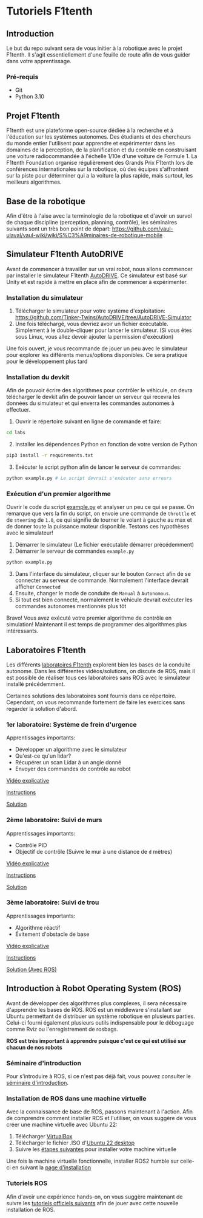 # Tutoriels F1tenth

## Introduction

Le but du repo suivant sera de vous initier à la robotique avec le projet F1tenth. Il s'agit essentiellement d'une feuille de route afin de vous guider dans votre apprentissage.

### Pré-requis

- Git
- Python 3.10


## Projet F1tenth

F1tenth est une plateforme open-source dédiée à la recherche et à l'éducation sur les systèmes autonomes. Des étudiants et des chercheurs du monde entier l'utilisent pour apprendre et expérimenter dans les domaines de la perception, de la planification et du contrôle en construisant une voiture radiocommandée à l'échelle 1/10e d'une voiture de Formule 1. La F1tenth Foundation organise régulièrement des Grands Prix F1tenth lors de conférences internationales sur la robotique, où des équipes s'affrontent sur la piste pour déterminer qui a la voiture la plus rapide, mais surtout, les meilleurs algorithmes.


## Base de la robotique

Afin d'être à l'aise avec la terminologie de la robotique et d'avoir un survol de chaque discipline (perception, planning, contrôle), les séminaires suivants sont un très bon point de départ: https://github.com/vaul-ulaval/vaul-wiki/wiki/S%C3%A9minaires-de-robotique-mobile


## Simulateur F1tenth AutoDRIVE

Avant de commencer à travailler sur un vrai robot, nous allons commencer par installer le simulateur F1tenth [AutoDRIVE](https://autodrive-ecosystem.github.io/). Ce simulateur est basé sur Unity et est rapide à mettre en place afin de commencer à expérimenter.

### Installation du simulateur

1. Télécharger le simulateur pour votre système d'exploitation: https://github.com/Tinker-Twins/AutoDRIVE/tree/AutoDRIVE-Simulator
2. Une fois téléchargé, vous devriez avoir un fichier exécutable. Simplement à le double-cliquer pour lancer le simulateur. (Si vous êtes sous Linux, vous allez devoir ajouter la permission d'exécution)

Une fois ouvert, je vous recommande de jouer un peu avec le simulateur pour explorer les différents menus/options disponibles. Ce sera pratique pour le développement plus tard

### Installation du devkit

Afin de pouvoir écrire des algorithmes pour contrôler le véhicule, on devra télécharger le devkit afin de pouvoir lancer un serveur qui recevra les données du simulateur et qui enverra les commandes autonomes à effectuer.

1. Ouvrir le répertoire suivant en ligne de commande et faire:
```bash
cd labs
```
2. Installer les dépendences Python en fonction de votre version de Python
```bash
pip3 install -r requirements.txt
```
3. Exécuter le script python afin de lancer le serveur de commandes:
```bash
python example.py # Le script devrait s'exécuter sans erreurs
```

### Exécution d'un premier algorithme

Ouvrir le code du script [example.py](./labs/example.py) et analyser un peu ce qui se passe. On remarque que vers la fin du script, on envoie une commande de `throttle` et de `steering` de `1.0`, ce qui signifie de tourner le volant à gauche au max et de donner toute la puissance moteur disponible. Testons ces hypothèses avec le simulateur!

1. Démarrer le simulateur (Le fichier exécutable démarrer précédemment)
2. Démarrer le serveur de commandes `example.py`
```bash
python example.py
```
3. Dans l'interface du simulateur, cliquer sur le bouton `Connect` afin de se connecter au serveur de commande. Normalement l'interface devrait afficher `Connected`
4. Ensuite, changer le mode de conduite de `Manual` à `Autonomous`.
5. Si tout est bien connecté, normalement le véhicule devrait exécuter les commandes autonomes mentionnés plus tôt

Bravo! Vous avez exécuté votre premier algorithme de contrôle en simulation! Maintenant il est temps de programmer des algorithmes plus intéressants.


## Laboratoires F1tenth

Les différents [laboratoires F1tenth](https://www.youtube.com/watch?v=v6w_zVHL8WQ&list=PL7rtKJAz_mPdFDJtufKmqfWRNu55s_LMc) explorent bien les bases de la conduite autonome. Dans les différentes vidéos/solutions, on discute de ROS, mais il est possible de réaliser tous ces laboratoires sans ROS avec le simulateur installé précédemment.

Certaines solutions des laboratoires sont fournis dans ce répertoire. Cependant, on vous recommande fortement de faire les exercices sans regarder la solution d'abord.

### 1er laboratoire: Système de frein d'urgence

Apprentissages importants:
- Développer un algorithme avec le simulateur
- Qu'est-ce qu'un lidar?
- Récupérer un scan Lidar à un angle donné
- Envoyer des commandes de contrôle au robot

[Vidéo explicative](https://www.youtube.com/watch?v=k4FQ-dZ0Lp8&list=PL7rtKJAz_mPdFDJtufKmqfWRNu55s_LMc&index=3)

[Instructions](https://github.com/f1tenth/f1tenth_lab2_template)

[Solution](./solutions-labs/emergency_braking.py)

### 2ème laboratoire: Suivi de murs

Apprentissages importants:
- Contrôle PID
- Objectif de contrôle (Suivre le mur à une distance de `d` mètres)

[Vidéo explicative](https://www.youtube.com/watch?v=qIpiqhO3ITY&list=PL7rtKJAz_mPdFDJtufKmqfWRNu55s_LMc&index=6)

[Instructions](https://github.com/f1tenth/f1tenth_lab3_template)

[Solution](./solutions-labs/wall_follow.py)

### 3ème laboratoire: Suivi de trou

Apprentissages importants:
- Algorithme réactif
- Évitement d'obstacle de base

[Vidéo explicative](https://www.youtube.com/watch?v=5asfD-_Z9x8&list=PL7rtKJAz_mPdFDJtufKmqfWRNu55s_LMc&index=7)

[Instructions](https://github.com/f1tenth/f1tenth_lab4_template)

[Solution (Avec ROS)](https://github.com/vaul-ulaval/gap_following/blob/dev/scripts/gap_following_node.py)

## Introduction à Robot Operating System (ROS)

Avant de développer des algorithmes plus complexes, il sera nécessaire d'apprendre les bases de ROS. ROS est un middleware s'installant sur Ubuntu permettant de distribuer un système robotique en plusieurs parties. Celui-ci fourni également plusieurs outils indispensable pour le déboguage comme Rviz ou l'enregistrement de rosbags.

**ROS est très important à apprendre puisque c'est ce qui est utilisé sur chacun de nos robots**

### Séminaire d'introduction

Pour s'introduire à ROS, si ce n'est pas déjà fait, vous pouvez consulter le [séminaire d'introduction](https://www.youtube.com/watch?v=vAb5SnaJbF0&list=PL125ARjD2GAQM5pfGsJEozWxafsucLw1G&index=4).

### Installation de ROS dans une machine virtuelle

Avec la connaissance de base de ROS, passons maintenant à l'action. Afin de comprendre comment installer ROS et l'utiliser, on vous suggère de vous créer une machine virtuelle avec Ubuntu 22:

1. Télécharger [VirtualBox](https://www.virtualbox.org/)
2. Télécharger le fichier .ISO d'[Ubuntu 22 desktop](https://releases.ubuntu.com/jammy/)
3. Suivre les [étapes suivantes](https://ubuntu.com/tutorials/how-to-run-ubuntu-desktop-on-a-virtual-machine-using-virtualbox#1-overview) pour installer votre machine virtuelle

Une fois la machine virtuelle fonctionnelle, installer ROS2 humble sur celle-ci en suivant la [page d'installation](https://docs.ros.org/en/humble/Installation/Ubuntu-Install-Debs.html)

### Tutoriels ROS

Afin d'avoir une expérience hands-on, on vous suggère maintenant de suivre les [tutoriels officiels suivants](https://docs.ros.org/en/humble/Tutorials.html) afin de jouer avec cette nouvelle installation de ROS.